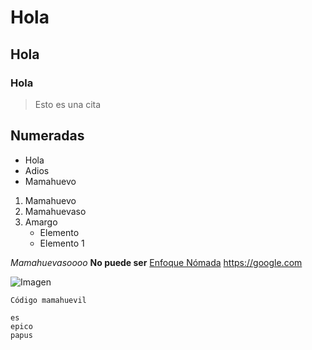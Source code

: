 # Hola

## Hola

### Hola

> Esto es una cita


## Numeradas
- Hola
- Adios
- Mamahuevo

1. Mamahuevo
2. Mamahuevaso
3. Amargo
	- Elemento
	- Elemento 1

*Mamahuevasoooo* 
**No puede ser**
[Enfoque Nómada](https://google.com "Productividad mamahuevo")
<https://google.com>

![Imagen](https://www.nintenderos.com/wp-content/uploads/2022/11/super-mario-dedo-e1668093509632.jpg)

    Código mamahuevil

~~~ Esto 
es
epico 
papus 
~~~

